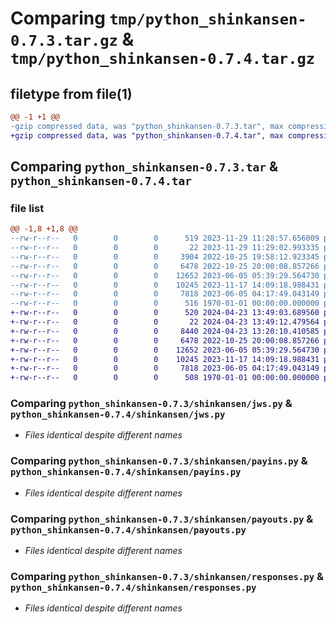 # Comparing `tmp/python_shinkansen-0.7.3.tar.gz` & `tmp/python_shinkansen-0.7.4.tar.gz`

## filetype from file(1)

```diff
@@ -1 +1 @@
-gzip compressed data, was "python_shinkansen-0.7.3.tar", max compression
+gzip compressed data, was "python_shinkansen-0.7.4.tar", max compression
```

## Comparing `python_shinkansen-0.7.3.tar` & `python_shinkansen-0.7.4.tar`

### file list

```diff
@@ -1,8 +1,8 @@
--rw-r--r--   0        0        0      519 2023-11-29 11:28:57.656009 python_shinkansen-0.7.3/pyproject.toml
--rw-r--r--   0        0        0       22 2023-11-29 11:29:02.993335 python_shinkansen-0.7.3/shinkansen/__init__.py
--rw-r--r--   0        0        0     3904 2022-10-25 19:58:12.923345 python_shinkansen-0.7.3/shinkansen/common.py
--rw-r--r--   0        0        0     6478 2022-10-25 20:00:08.857266 python_shinkansen-0.7.3/shinkansen/jws.py
--rw-r--r--   0        0        0    12652 2023-06-05 05:39:29.564730 python_shinkansen-0.7.3/shinkansen/payins.py
--rw-r--r--   0        0        0    10245 2023-11-17 14:09:18.988431 python_shinkansen-0.7.3/shinkansen/payouts.py
--rw-r--r--   0        0        0     7818 2023-06-05 04:17:49.043149 python_shinkansen-0.7.3/shinkansen/responses.py
--rw-r--r--   0        0        0      516 1970-01-01 00:00:00.000000 python_shinkansen-0.7.3/PKG-INFO
+-rw-r--r--   0        0        0      520 2024-04-23 13:49:03.689560 python_shinkansen-0.7.4/pyproject.toml
+-rw-r--r--   0        0        0       22 2024-04-23 13:49:12.479564 python_shinkansen-0.7.4/shinkansen/__init__.py
+-rw-r--r--   0        0        0     8440 2024-04-23 13:20:10.410585 python_shinkansen-0.7.4/shinkansen/common.py
+-rw-r--r--   0        0        0     6478 2022-10-25 20:00:08.857266 python_shinkansen-0.7.4/shinkansen/jws.py
+-rw-r--r--   0        0        0    12652 2023-06-05 05:39:29.564730 python_shinkansen-0.7.4/shinkansen/payins.py
+-rw-r--r--   0        0        0    10245 2023-11-17 14:09:18.988431 python_shinkansen-0.7.4/shinkansen/payouts.py
+-rw-r--r--   0        0        0     7818 2023-06-05 04:17:49.043149 python_shinkansen-0.7.4/shinkansen/responses.py
+-rw-r--r--   0        0        0      508 1970-01-01 00:00:00.000000 python_shinkansen-0.7.4/PKG-INFO
```

### Comparing `python_shinkansen-0.7.3/shinkansen/jws.py` & `python_shinkansen-0.7.4/shinkansen/jws.py`

 * *Files identical despite different names*

### Comparing `python_shinkansen-0.7.3/shinkansen/payins.py` & `python_shinkansen-0.7.4/shinkansen/payins.py`

 * *Files identical despite different names*

### Comparing `python_shinkansen-0.7.3/shinkansen/payouts.py` & `python_shinkansen-0.7.4/shinkansen/payouts.py`

 * *Files identical despite different names*

### Comparing `python_shinkansen-0.7.3/shinkansen/responses.py` & `python_shinkansen-0.7.4/shinkansen/responses.py`

 * *Files identical despite different names*

